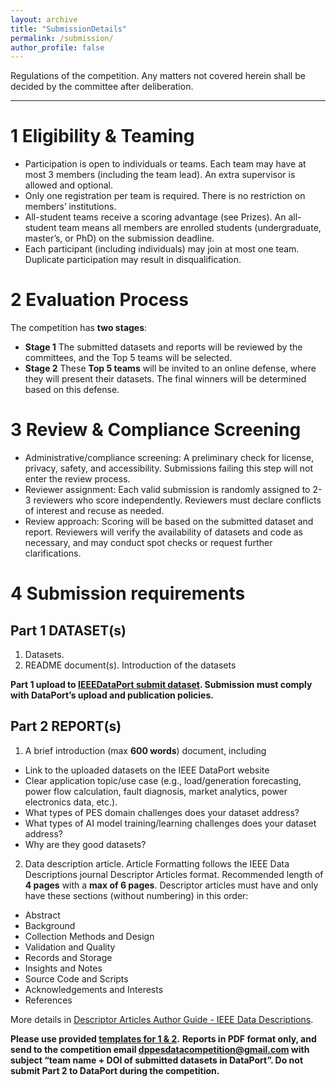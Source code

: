 ```yaml
---
layout: archive
title: "SubmissionDetails"
permalink: /submission/
author_profile: false
---
```

Regulations of the competition. Any matters not covered herein shall be decided by the committee after deliberation.

---
# 1 Eligibility & Teaming
* Participation is open to individuals or teams. Each team may have at most 3 members (including the team lead). An extra supervisor is allowed and optional.
* Only one registration per team is required. There is no restriction on members’ institutions.
* All-student teams receive a scoring advantage (see Prizes). An all-student team means all members are enrolled students (undergraduate, master’s, or PhD) on the submission deadline.
* Each participant (including individuals) may join at most one team. Duplicate participation may result in disqualification.



# 2 Evaluation Process
The competition has **two stages**:
* **Stage 1**
  The submitted datasets and reports will be reviewed by the committees, and the Top 5 teams will be selected.
* **Stage 2**
  These **Top 5 teams** will be invited to an online defense, where they will present their datasets. The final winners will be determined based on this defense.


# 3 Review & Compliance Screening
* Administrative/compliance screening: A preliminary check for license, privacy, safety, and accessibility. Submissions failing this step will not enter the review process.
* Reviewer assignment: Each valid submission is randomly assigned to 2-3 reviewers who score independently. Reviewers must declare conflicts of interest and recuse as needed.
* Review approach: Scoring will be based on the submitted dataset and report. Reviewers will verify the availability of datasets and code as necessary, and may conduct spot checks or request further clarifications.


# 4 Submission requirements

## Part 1 DATASET(s)
1)	Datasets. 
2)	README document(s). Introduction of the datasets
   
**Part 1 upload to [IEEEDataPort submit dataset](https://ieee-dataport.org/submit-dataset). Submission must comply with DataPort’s upload and publication policies.**

## Part 2 REPORT(s)

1)	A brief introduction (max **600 words**) document, including
* Link to the uploaded datasets on the IEEE DataPort website
* Clear application topic/use case (e.g., load/generation forecasting, power flow calculation, fault diagnosis, market analytics, power electronics data, etc.).
* What types of PES domain challenges does your dataset address?
* What types of AI model training/learning challenges does your dataset address?
* Why are they good datasets?

2)	Data description article. Article Formatting follows the IEEE Data Descriptions journal Descriptor Articles format. 
Recommended length of **4 pages** with a **max of 6 pages**. Descriptor articles must have and only have these sections (without numbering) in this order:
* Abstract
* Background
* Collection Methods and Design
* Validation and Quality
* Records and Storage
* Insights and Notes
* Source Code and Scripts
* Acknowledgements and Interests
* References

More details in [Descriptor Articles Author Guide - IEEE Data Descriptions](https://www.ieee-data.org/author-guide/). 

**Please use provided [templates for 1 & 2](https://ieee-dataport.org/xxxxxx).**
**Reports in PDF format only, and send to the competition email dppesdatacompetition@gmail.com with subject “team name + DOI of submitted datasets in DataPort”. Do not submit Part 2 to DataPort during the competition.**



